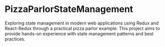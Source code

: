 # PizzaParlorStateManagement
Exploring state management in modern web applications using Redux and React-Redux through a practical pizza parlor example. This project aims to provide hands-on experience with state management patterns and best practices.
